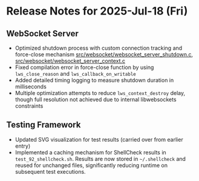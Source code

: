 # Release Notes for 2025-Jul-18 (Fri)

## WebSocket Server

- Optimized shutdown process with custom connection tracking and force-close mechanism [src/websocket/websocket_server_shutdown.c](../../../src/websocket/websocket_server_shutdown.c), [src/websocket/websocket_server_context.c](../../../src/websocket/websocket_server_context.c)
- Fixed compilation error in force-close function by using `lws_close_reason` and `lws_callback_on_writable`
- Added detailed timing logging to measure shutdown duration in milliseconds
- Multiple optimization attempts to reduce `lws_context_destroy` delay, though full resolution not achieved due to internal libwebsockets constraints

## Testing Framework

- Updated SVG visualization for test results (carried over from earlier entry)
- Implemented a caching mechanism for ShellCheck results in `test_92_shellcheck.sh`. Results are now stored in `~/.shellcheck` and reused for unchanged files, significantly reducing runtime on subsequent test executions.
